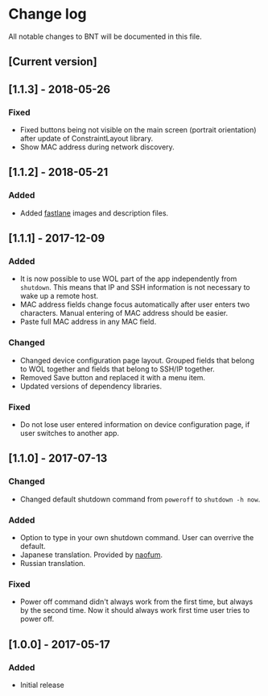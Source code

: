 # Change log
All notable changes to BNT will be documented in this file.

## [Current version]

## [1.1.3] - 2018-05-26

### Fixed
 - Fixed buttons being not visible on the main screen (portrait orientation) after update of ConstraintLayout library.
 - Show MAC address during network discovery.

## [1.1.2] - 2018-05-21

### Added
 - Added [fastlane](https://github.com/fastlane/fastlane/blob/2.28.7/supply/README.md#images-and-screenshots) images and description files.

## [1.1.1] - 2017-12-09

### Added
 - It is now possible to use  WOL part of the app independently from `shutdown`. This means that IP and SSH information is not necessary to wake up a remote host.
 - MAC address fields change focus automatically after user enters two characters. Manual entering of MAC address should be easier.
 - Paste full MAC address in any MAC field.

### Changed
 - Changed device configuration page layout. Grouped fields that belong to WOL together and fields that belong to SSH/IP together.
 - Removed Save button and replaced it with a menu item.
 - Updated versions of dependency libraries.

### Fixed
 - Do not lose user entered information on device configuration page, if user switches to another app.

## [1.1.0] - 2017-07-13

### Changed
 - Changed default shutdown command from `poweroff` to `shutdown -h now`.

### Added
 - Option to type in your own shutdown command. User can overrive the default.
 - Japanese translation. Provided by [naofum](https://github.com/naofum).
 - Russian translation.

### Fixed
 - Power off command didn't always work from the first time, but always by the second time. Now it should always work first time user tries to power off.

## [1.0.0] - 2017-05-17

### Added
 - Initial release

